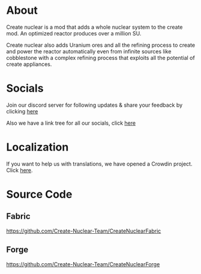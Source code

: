 # About 
Create nuclear is a mod that adds a whole nuclear system to the create mod. An optimized reactor produces over a million SU.

Create nuclear also adds Uranium ores and all the refining process to create and power the reactor automatically even from infinite sources like cobblestone with a complex refining process that exploits all the potential of create appliances.

# Socials
Join our discord server for following updates & share your feedback by clicking [here](https://discord.gg/8DuVaGMhpr) 

Also we have a link tree for all our socials, click [here](https://linktr.ee/createnuclear)

# Localization
If you want to help us with translations, we have opened a Crowdin project. Click [here](https://crowdin.com/project/createnuclear).

# Source Code
## Fabric

https://github.com/Create-Nuclear-Team/CreateNuclearFabric

## Forge

https://github.com/Create-Nuclear-Team/CreateNuclearForge


